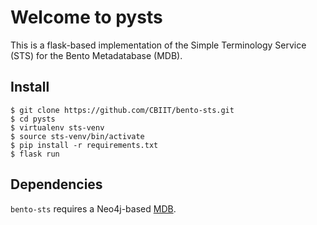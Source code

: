 # Welcome to pysts

This is a flask-based implementation of the Simple Terminology Service (STS) for the Bento Metadatabase (MDB).

## Install

	$ git clone https://github.com/CBIIT/bento-sts.git
	$ cd pysts
	$ virtualenv sts-venv
	$ source sts-venv/bin/activate
	$ pip install -r requirements.txt
	$ flask run

## Dependencies

`bento-sts` requires a Neo4j-based [MDB](https://github.com/CBIIT/bento-meta).



